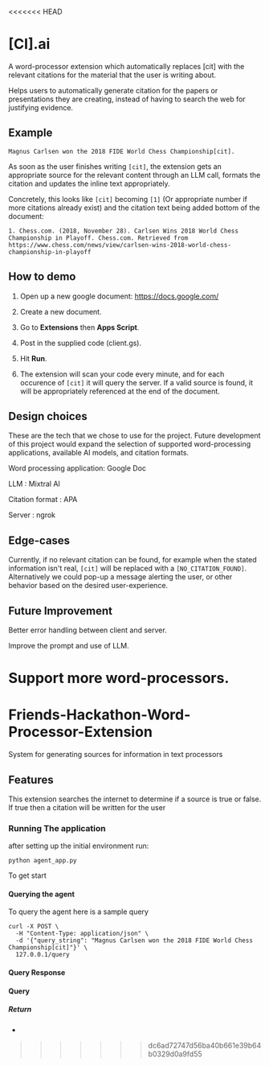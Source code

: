 <<<<<<< HEAD
# [CI].ai
A word-processor extension which automatically replaces [cit] with the relevant citations for the material that the user is writing about.

Helps users to automatically generate citation for the papers or presentations they are creating, instead of having to search the web for justifying evidence.

## Example
    Magnus Carlsen won the 2018 FIDE World Chess Championship[cit]. 

As soon as the user finishes writing `[cit]`, the extension gets an appropriate source for the relevant content through an LLM call, formats the citation and updates the inline text appropriately. 

Concretely, this looks like `[cit]` becoming `[1]` (Or appropriate number if more citations already exist) and the citation text being added bottom of the document:

    1. Chess.com. (2018, November 28). Carlsen Wins 2018 World Chess Championship in Playoff. Chess.com. Retrieved from https://www.chess.com/news/view/carlsen-wins-2018-world-chess-championship-in-playoff

## How to demo
1. Open up a new google document:
https://docs.google.com/

2. Create a new document.

3. Go to **Extensions** then **Apps Script**.

4. Post in the supplied code (client.gs).

5. Hit **Run**.

6. The extension will scan your code every minute, and for each occurence of `[cit]` it will query the server. If a valid source is found, it will be appropriately referenced at the end of the document.

## Design choices
These are the tech that we chose to use for the project. Future development of this project would expand the selection of supported word-processing applications, available AI models, and citation formats.

Word processing application: Google Doc

LLM : Mixtral AI

Citation format : APA

Server : ngrok

## Edge-cases
Currently, if no relevant citation can be found, for example when the stated information isn't real, `[cit]` will be replaced with a `[NO_CITATION_FOUND]`. Alternatively we could pop-up a message alerting the user, or other behavior based on the desired user-experience.

## Future Improvement
Better error handling between client and server.

Improve the prompt and use of LLM.

Support more word-processors.
=======
# Friends-Hackathon-Word-Processor-Extension

System for generating sources for information in text processors  

## Features
This extension searches the internet to determine if a source is true or false. If true then a citation will be written for the user

### Running The application

after setting up the initial environment run:

 ```python agent_app.py```

To get start

#### Querying the agent

To query the agent here is a sample query

```
curl -X POST \
  -H "Content-Type: application/json" \
  -d '{"query_string": "Magnus Carlsen won the 2018 FIDE World Chess Championship[cit]"}' \
  127.0.0.1/query
```

#### Query Response

#### Query
##### Return
- 

>>>>>>> dc6ad72747d56ba40b661e39b64b0329d0a9fd55
